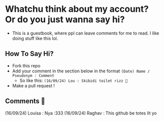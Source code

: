 # Whatchu think about my account? Or do you just wanna say hi?
- This is a guestbook, where ppl can leave comments for me to read. I like doing stuff like this lol.

## How To Say Hi?
- Fork this repo
- Add your comment in the section below in the format
  ```(Date) Name / Pseudonym : Comment```
  - So like this:
  ```(16/09/24) Lou : Skibidi toilet rizz 💜```
- Make a pull request !


## Comments 🎍 
<div align = left>
<!--Input here !!-->
(16/09/24) Louisa : Nya :333 
(16/09/24) Raghav : This github be totes lit yo


</div>
